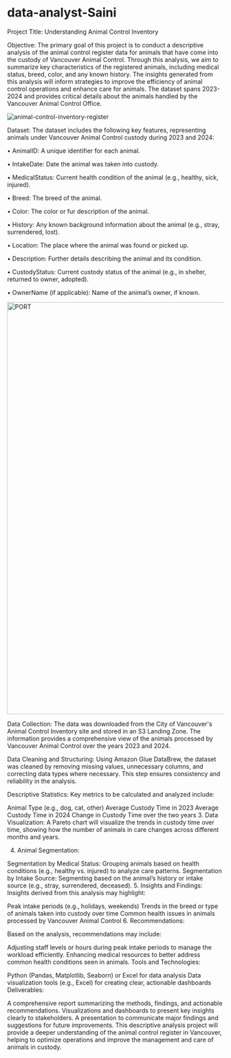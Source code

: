 # data-analyst-Saini
Project Title: Understanding Animal Control Inventory

Objective:
The primary goal of this project is to conduct a descriptive analysis of the animal control register data for animals that have come into the custody of Vancouver Animal Control. Through this analysis, we aim to summarize key characteristics of the registered animals, including medical status, breed, color, and any known history. The insights generated from this analysis will inform strategies to improve the efficiency of animal control operations and enhance care for animals. The dataset spans 2023-2024 and provides critical details about the animals handled by the Vancouver Animal Control Office.

![animal-control-inventory-register](https://github.com/user-attachments/assets/62500012-7a5d-44c6-9eb9-25bb03542948)

Dataset:
The dataset includes the following key features, representing animals under Vancouver Animal Control custody during 2023 and 2024:

• AnimalID: A unique identifier for each animal.

• IntakeDate: Date the animal was taken into custody.

• MedicalStatus: Current health condition of the animal (e.g., healthy, sick, injured).

• Breed: The breed of the animal.

• Color: The color or fur description of the animal.

• History: Any known background information about the animal (e.g., stray, surrendered, lost).

• Location: The place where the animal was found or picked up.

• Description: Further details describing the animal and its condition.

• CustodyStatus: Current custody status of the animal (e.g., in shelter, returned to owner, adopted).

• OwnerName (if applicable): Name of the animal’s owner, if known.

<img width="959" alt="PORT" src="https://github.com/user-attachments/assets/5303fdba-cffa-4bd2-b16f-4ad98d82f690">

Data Collection:
The data was downloaded from the City of Vancouver's Animal Control Inventory site and stored in an S3 Landing Zone. The information provides a comprehensive view of the animals processed by Vancouver Animal Control over the years 2023 and 2024.

Data Cleaning and Structuring:
Using Amazon Glue DataBrew, the dataset was cleaned by removing missing values, unnecessary columns, and correcting data types where necessary. This step ensures consistency and reliability in the analysis.

Descriptive Statistics:
Key metrics to be calculated and analyzed include:

Animal Type (e.g., dog, cat, other)
Average Custody Time in 2023
Average Custody Time in 2024
Change in Custody Time over the two years
3. Data Visualization:
A Pareto chart will visualize the trends in custody time over time, showing how the number of animals in care changes across different months and years.

4. Animal Segmentation:

Segmentation by Medical Status: Grouping animals based on health conditions (e.g., healthy vs. injured) to analyze care patterns.
Segmentation by Intake Source: Segmenting based on the animal’s history or intake source (e.g., stray, surrendered, deceased).
5. Insights and Findings:
Insights derived from this analysis may highlight:

Peak intake periods (e.g., holidays, weekends)
Trends in the breed or type of animals taken into custody over time
Common health issues in animals processed by Vancouver Animal Control
6. Recommendations:

Based on the analysis, recommendations may include:

Adjusting staff levels or hours during peak intake periods to manage the workload efficiently.
Enhancing medical resources to better address common health conditions seen in animals.
Tools and Technologies:

Python (Pandas, Matplotlib, Seaborn) or Excel for data analysis
Data visualization tools (e.g., Excel) for creating clear, actionable dashboards
Deliverables:

A comprehensive report summarizing the methods, findings, and actionable recommendations.
Visualizations and dashboards to present key insights clearly to stakeholders.
A presentation to communicate major findings and suggestions for future improvements.
This descriptive analysis project will provide a deeper understanding of the animal control register in Vancouver, helping to optimize operations and improve the management and care of animals in custody.
